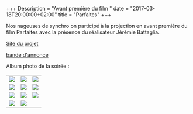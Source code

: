 +++
Description = "Avant première du film "
date = "2017-03-18T20:00:00+02:00"
title = "Parfaites"
+++

Nos nageuses de synchro on participé à la projection en avant première du film
Parfaites avec la présence du réalisateur Jérémie Battaglia.

[Site du projet](https://jeremiebattaglia.com/fr/projets/parfaites-2/)

[bande d'annonce](https://vimeo.com/171446182)

Album photo de la soirée :
<table style="overflow-x:auto;">
  <tr>
    <td>
      <img class="cp_img_resize" src="/img/parfaites/IMG_9859.JPG" onclick="window.open(this.src,'_blank','toolbar=0, location=0, directories=0, status=0, scrollbars=0, resizable=1, copyhistory=0, menuBar=0, width=800, height=600');">
    </td>
    <td>
      <img class="cp_img_resize" src="/img/parfaites/IMG_9862.JPG" onclick="window.open(this.src,'_blank','toolbar=0, location=0, directories=0, status=0, scrollbars=0, resizable=1, copyhistory=0, menuBar=0, width=800, height=600');">
    </td>
    <td>
      <img class="cp_img_resize" src="/img/parfaites/IMG_9864.JPG" onclick="window.open(this.src,'_blank','toolbar=0, location=0, directories=0, status=0, scrollbars=0, resizable=1, copyhistory=0, menuBar=0, width=800, height=600');">
    </td>
  </tr>
  <tr>
    <td>
      <img class="cp_img_resize" src="/img/parfaites/IMG_9865.JPG" onclick="window.open(this.src,'_blank','toolbar=0, location=0, directories=0, status=0, scrollbars=0, resizable=1, copyhistory=0, menuBar=0, width=800, height=600');">
    </td>
    <td>
      <img class="cp_img_resize" src="/img/parfaites/IMG_9866.JPG" onclick="window.open(this.src,'_blank','toolbar=0, location=0, directories=0, status=0, scrollbars=0, resizable=1, copyhistory=0, menuBar=0, width=800, height=600');">
    </td>
    <td>
      <img class="cp_img_resize" src="/img/parfaites/IMG_9868.JPG" onclick="window.open(this.src,'_blank','toolbar=0, location=0, directories=0, status=0, scrollbars=0, resizable=1, copyhistory=0, menuBar=0, width=800, height=600');">
    </td>
  </tr>
  <tr>
    <td>
      <img class="cp_img_resize" src="/img/parfaites/IMG_9871.JPG" onclick="window.open(this.src,'_blank','toolbar=0, location=0, directories=0, status=0, scrollbars=0, resizable=1, copyhistory=0, menuBar=0, width=800, height=600');">
    </td>
    <td>
      <img class="cp_img_resize" src="/img/parfaites/IMG_9872.JPG" onclick="window.open(this.src,'_blank','toolbar=0, location=0, directories=0, status=0, scrollbars=0, resizable=1, copyhistory=0, menuBar=0, width=800, height=600');">
    </td>
    <td>
      <img class="cp_img_resize" src="/img/parfaites/IMG_9873.JPG" onclick="window.open(this.src,'_blank','toolbar=0, location=0, directories=0, status=0, scrollbars=0, resizable=1, copyhistory=0, menuBar=0, width=800, height=600');">
    </td>
  </tr>
  <tr>
    <td>
      <img class="cp_img_resize" src="/img/parfaites/IMG_9874.JPG" onclick="window.open(this.src,'_blank','toolbar=0, location=0, directories=0, status=0, scrollbars=0, resizable=1, copyhistory=0, menuBar=0, width=800, height=600');">
    </td>
    <td>
      <img class="cp_img_resize" src="/img/parfaites/IMG_9875.JPG" onclick="window.open(this.src,'_blank','toolbar=0, location=0, directories=0, status=0, scrollbars=0, resizable=1, copyhistory=0, menuBar=0, width=800, height=600');">
    </td>
  </tr>
</table>
